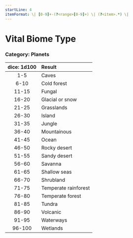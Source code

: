 ```yaml
---
startLine: 4
itemFormat: \| [0-9]+-(?<range>[0-9]+) \| (?<item>.*) \|
---
```

# Vital Biome Type
### Category: Planets

| dice: 1d100 | Result |
|:----:|:-------|
| 1-5 | Caves |
| 6-10 | Cold forest |
| 11-15 | Fungal |
| 16-20 | Glacial or snow |
| 21-25 | Grasslands |
| 26-30 | Island |
| 31-35 | Jungle |
| 36-40 | Mountainous |
| 41-45 | Ocean |
| 46-50 | Rocky desert |
| 51-55 | Sandy desert |
| 56-60 | Savanna |
| 61-65 | Shallow seas |
| 66-70 | Shrubland |
| 71-75 | Temperate rainforest |
| 76-80 | Temperate forest |
| 81-85 | Tundra |
| 86-90 | Volcanic |
| 91-95 | Waterways |
| 96-100 | Wetlands |